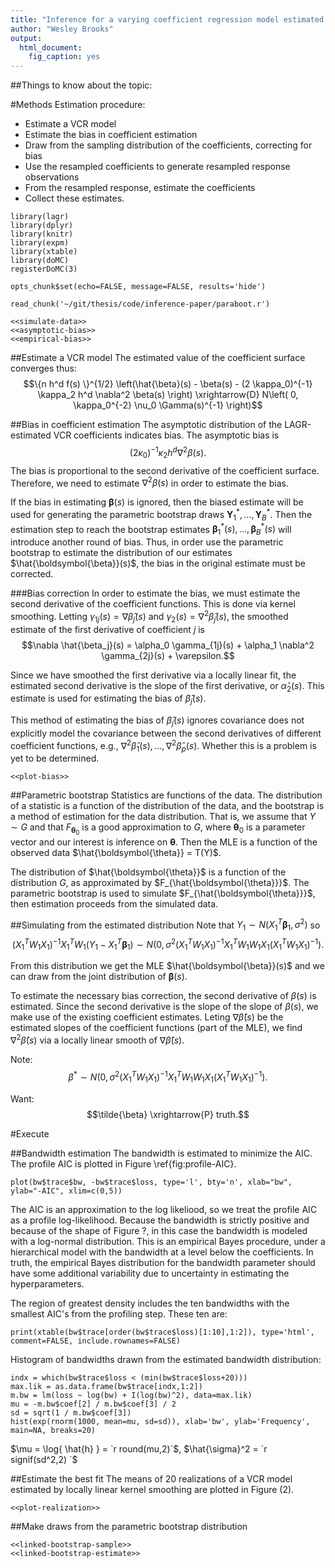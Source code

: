 ```yaml
---
title: "Inference for a varying coefficient regression model estimated by local adaptive grouped regularization"
author: "Wesley Brooks"
output:
  html_document:
    fig_caption: yes
---
```


##Things to know about the topic:




#Methods
Estimation procedure:

 + Estimate a VCR model
 + Estimate the bias in coefficient estimation
 + Draw from the sampling distribution of the coefficients, correcting for bias
 + Use the resampled coefficients to generate resampled response observations
 + From the resampled response, estimate the coefficients
 + Collect these estimates.
 
```{r import-packages, echo=FALSE, results='hide', message=FALSE} 
library(lagr)
library(dplyr)
library(knitr)
library(expm)
library(xtable)
library(doMC)
registerDoMC(3)

opts_chunk$set(echo=FALSE, message=FALSE, results='hide')
```

```{r paraboot}
read_chunk('~/git/thesis/code/inference-paper/paraboot.r')
```

```{r paraboot-run, cache=TRUE}
<<simulate-data>>
<<asymptotic-bias>>
<<empirical-bias>>
```
 
##Estimate a VCR model
The estimated value of the coefficient surface converges thus:
$$\{n h^d f(s) \}^{1/2} \left(\hat{\beta}(s) - \beta(s) - (2 \kappa_0)^{-1} \kappa_2 h^d \nabla^2 \beta(s) \right) \xrightarrow{D} N\left( 0, \kappa_0^{-2} \nu_0 \Gamma(s)^{-1} \right)$$

##Bias in coefficient estimation
The asymptotic distribution of the LAGR-estimated VCR coefficients indicates bias. The asymptotic bias is
$$(2 \kappa_0)^{-1} \kappa_2 h^d \nabla^2 \beta(s).\label{bias}$$
The bias is proportional to the second derivative of the coefficient surface. Therefore, we need to estimate $\nabla^2 \beta(s)$ in order to estimate the bias.

If the bias in estimating $\boldsymbol{\beta}(s)$ is ignored, then the biased estimate will be used for generating the parametric bootstrap draws $\boldsymbol{Y}^*_1, \dots, \boldsymbol{Y}^*_B$. Then the estimation step to reach the bootstrap estimates $\boldsymbol{\beta}^*_1(s), \dots, \boldsymbol{\beta}^*_B(s)$ will introduce another round of bias. Thus, in order use the parametric bootstrap to estimate the distribution of our estimates $\hat{\boldsymbol{\beta}}(s)$, the bias in the original estimate must be corrected.

###Bias correction
In order to estimate the bias, we must estimate the second derivative of the coefficient functions. This is done via kernel smoothing. Letting $\gamma_{1j}(s) = \nabla \hat{\beta}_j(s)$ and $\gamma_2(s) = \nabla^2 \hat{\beta}_j(s)$, the smoothed estimate of the first derivative of coefficient $j$ is
$$\nabla \hat{\beta_j}(s) = \alpha_0 \gamma_{1j}(s) + \alpha_1 \nabla^2 \gamma_{2j}(s) + \varepsilon.$$

Since we have smoothed the first derivative via a locally linear fit, the estimated second derivative is the slope of the first derivative, or $\hat{\alpha}_2(s)$. This estimate is used for estimating the bias of $\hat{\beta}_j(s)$.

This method of estimating the bias of $\hat{\beta}_j(s)$ ignores covariance does not explicitly model the covariance between the second derivatives of different coefficient functions, e.g., $\nabla^2 \hat{\beta}_1(s), \dots, \nabla^2 \hat{\beta}_p(s)$. Whether this is a problem is yet to be determined.

```{r fig.width=9, fig.height=4, fig.cap="Left to right: the intercept, $\\beta_1(s)$, and $\\beta_2(s)$ functions used to generate data for the simulation. In each plot, the true coefficient function is the solid black line, the dashed blue line is the coefficient plus the first-order asymptotic estimation bias, and the dotted red line is the coefficient plus the first- and second-order asymptotic estimation bias. The first-order estimation bias is incurred in estimating the coefficient functions from the data. The second-order estimation bias is incurred when estimating a bootstrap draw of the coefficient surface from a first-order estimate without bias correction."}
<<plot-bias>>
```

##Parametric bootstrap
Statistics are functions of the data. The distribution of a statistic is a function of the distribution of the data, and the bootstrap is a method of estimation for the data distribution. That is, we assume that $Y \sim G$ and that $F_{\boldsymbol{\theta}_0}$ is a good approximation to $G$, where $\boldsymbol{\theta}_0$ is a parameter vector and our interest is inference on $\boldsymbol{\theta}$. Then the MLE is a function of the observed data $\hat{\boldsymbol{\theta}} = T(Y)$.

The distribution of $\hat{\boldsymbol{\theta}}$ is a function of the distribution $G$, as approximated by $F_{\hat{\boldsymbol{\theta}}}$. The parametric bootstrap is used to simulate $F_{\hat{\boldsymbol{\theta}}}$, then estimation proceeds from the simulated data.

##Simulating from the estimated distribution
Note that $Y_1 \sim N(X_1^T \boldsymbol{\beta}_1, \sigma^2)$ so 
$$(X_1^T W_1 X_1)^{-1} X_1^T W_1 (Y_1 - X_1^T \boldsymbol{\beta}_1) \sim N \left(0, \sigma^2 (X_1^T W_1 X_1)^{-1} X_1^T W_1 W_1 X_1 (X_1^T W_1 X_1)^{-1}  \right).$$

From this distribution we get the MLE $\hat{\boldsymbol{\beta}}(s)$ and we can draw from the joint distribution of $\boldsymbol{\beta}(s)$.

To estimate the necessary bias correction, the second derivative of $\beta(s)$ is estimated. Since the second derivative is the slope of the slope of $\beta(s)$, we make use of the existing coefficient estimates. Leting $\nabla \hat{\beta}(s)$ be the estimated slopes of the coefficient functions (part of the MLE), we find $\nabla^2 \hat{\beta}(s)$ via a locally linear smooth of $\nabla \hat{\beta}(s)$.

Note: 
$$\beta^{*} \sim N \left(0, \sigma^2 (X_1^T W_1 X_1)^{-1} X_1^T W_1 W_1 X_1 (X_1^T W_1 X_1)^{-1}  \right).$$

Want:
$$\tilde{\beta} \xrightarrow{P} truth.$$



#Execute

##Bandwidth estimation
The bandwidth is estimated to minimize the AIC. The profile AIC is plotted in Figure \ref{fig:profile-AIC}.

```{r profile-AIC, fig.width=6, fig.height=4, fig.cap="Profile AIC trace calculated while finding the bandwidth that maximizes the AIC."}
plot(bw$trace$bw, -bw$trace$loss, type='l', bty='n', xlab="bw", ylab="-AIC", xlim=c(0,5))
```

The AIC is an approximation to the log likeliood, so we treat the profile AIC as a profile log-likelihood. Because the bandwidth is strictly positive and because of the shape of Figure ?, in this case the bandwidth is modeled with a log-normal distribution. This is an empirical Bayes procedure, under a hierarchical model with the bandwidth at a level below the coefficients. In truth, the empirical Bayes distribution for the bandwidth parameter should have some additional variability due to uncertainty in estimating the hyperparameters.

The region of greatest density includes the ten bandwidths with the smallest AIC's from the profiling step. These ten are:
```{r results='asis'}
print(xtable(bw$trace[order(bw$trace$loss)[1:10],1:2]), type='html', comment=FALSE, include.rownames=FALSE)
```



Histogram of bandwidths drawn from the estimated bandwidth distribution:

```{r fig.cap="Histogram of draws from the posterior distribution for the bandwidth parameter."}
indx = which(bw$trace$loss < (min(bw$trace$loss+20)))
max.lik = as.data.frame(bw$trace[indx,1:2])
m.bw = lm(loss ~ log(bw) + I(log(bw)^2), data=max.lik)
mu = -m.bw$coef[2] / m.bw$coef[3] / 2
sd = sqrt(1 / m.bw$coef[3])
hist(exp(rnorm(1000, mean=mu, sd=sd)), xlab='bw', ylab='Frequency', main=NA, breaks=20)
```

$\mu = \log{ \hat{h} } = `r round(mu,2)`$, $\hat{\sigma}^2 = `r signif(sd^2,2) `$

##Estimate the best fit
The means of 20 realizations of a VCR model estimated by locally linear kernel smoothing are plotted in Figure (2).

```{r realization, fig.width=9, fig.height=4, fig.cap="Left to right: the intercept, $\\beta_1(s)$, and $\\beta_2(s)$ functions, the realizable (biased) versions of the same, their estimates, and the bias-corrected estimates."}
<<plot-realization>>
```


##Make draws from the parametric bootstrap distribution
```{r paraboot-draw, cache=TRUE}
<<linked-bootstrap-sample>>
<<linked-bootstrap-estimate>>
```


